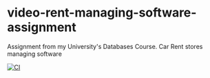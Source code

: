 # video-rent-managing-software-assignment
Assignment from my University's Databases Course. Car Rent stores managing software

[![CI](https://github.com/marcorossiIT/car-rent-managing-software-assignment/actions/workflows/ftpUpl.yml/badge.svg)](https://github.com/marcorossiIT/car-rent-managing-software-assignment/actions/workflows/ftpUpl.yml)